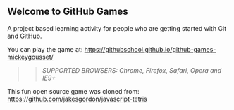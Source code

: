 ## Welcome to GitHub Games

A project based learning activity for people who are getting started with Git and GitHub.

You can play the game at: https://githubschool.github.io/github-games-mickeygousset/

>> _*SUPPORTED BROWSERS*: Chrome, Firefox, Safari, Opera and IE9+_

This fun open source game was cloned from: https://github.com/jakesgordon/javascript-tetris
